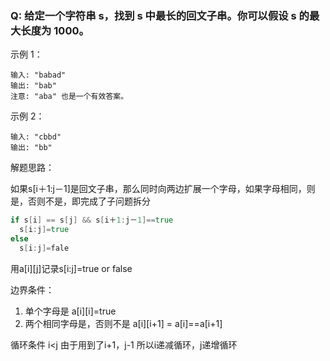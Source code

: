 ### Q: 给定一个字符串 s，找到 s 中最长的回文子串。你可以假设 s 的最大长度为 1000。

示例 1：

```
输入: "babad"
输出: "bab"
注意: "aba" 也是一个有效答案。
```

示例 2：

```text
输入: "cbbd"
输出: "bb"
```


解题思路：

如果s[i＋1:j－1]是回文子串，那么同时向两边扩展一个字母，如果字母相同，则是，否则不是，即完成了子问题拆分

```go
if s[i] == s[j] && s[i＋1:j－1]==true
  s[i:j]=true
else
  s[i:j]=fale
```

用a[i][j]记录s[i:j]=true or false

边界条件：
1. 单个字母是 a[i][i]=true
2. 两个相同字母是，否则不是 a[i][i+1] = a[i]==a[i+1]

循环条件
i<j
由于用到了i+1，j-1
所以i递减循环，j递增循环
